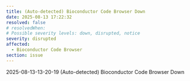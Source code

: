 ```yaml
---
title: (Auto-detected) Bioconductor Code Browser Down
date: 2025-08-13 17:22:32
resolved: false
# resolvedWhen: 
# Possible severity levels: down, disrupted, notice
severity: disrupted
affected:
  - Bioconductor Code Browser
section: issue
---
```


2025-08-13-13-20-19 (Auto-detected) Bioconductor Code Browser Down

